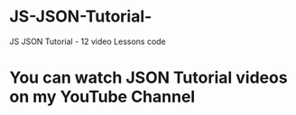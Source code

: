 # JS-JSON-Tutorial-
JS JSON Tutorial - 12 video Lessons code
# You can watch JSON Tutorial videos on my YouTube Channel 

